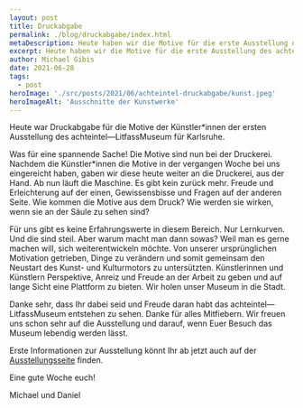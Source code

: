 ```yaml
---
layout: post
title: Druckabgabe
permalink: ./blog/druckabgabe/index.html
metaDescription: Heute haben wir die Motive für die erste Ausstellung des achteintel—LitfassMuseum an die Druckerei übermittelt.
excerpt: Heute haben wir die Motive für die erste Ausstellung des achteintel—LitfassMuseum an die Druckerei übermittelt.
author: Michael Gibis
date: 2021-06-28
tags:
  - post
heroImage: './src/posts/2021/06/achteintel-druckabgabe/kunst.jpeg'
heroImageAlt: 'Ausschnitte der Kunstwerke'
---
```


Heute war Druckabgabe für die Motive der Künstler\*innen der ersten Ausstellung des achteintel—LitfassMuseum für Karlsruhe.

Was für eine spannende Sache! Die Motive sind nun bei der Druckerei. Nachdem die Künstler\*innen die Motive in der vergangen Woche bei uns eingereicht haben, gaben wir diese heute weiter an die Druckerei, aus der Hand. Ab nun läuft die Maschine. Es gibt kein zurück mehr. Freude und Erleichterung auf der einen, Gewissensbisse und Fragen auf der anderen Seite. Wie kommen die Motive aus dem Druck? Wie werden sie wirken, wenn sie an der Säule zu sehen sind? 

Für uns gibt es keine Erfahrungswerte in diesem Bereich. Nur Lernkurven. Und die sind steil. Aber warum macht man dann sowas? Weil man es gerne machen will, sich weiterentwickeln möchte. Von unserer ursprünglichen Motivation getrieben, Dinge zu verändern und somit gemeinsam den Neustart des Kunst- und Kulturmotors zu untersützten. Künstlerinnen und Künstlern Perspektive, Anreiz und Freude an der Arbeit zu geben und auf lange Sicht eine Plattform zu bieten. Wir holen unser Museum in die Stadt.

Danke sehr, dass Ihr dabei seid und Freude daran habt das achteintel—LitfassMuseum entstehen zu sehen. Danke für alles Mitfiebern. Wir freuen uns schon sehr auf die Ausstellung und darauf, wenn Euer Besuch das Museum lebendig werden lässt.

Erste Informationen zur Ausstellung könnt Ihr ab jetzt auch auf der [Ausstellungsseite](/museum/ausstellung-01/) finden.

Eine gute Woche euch!

Michael und Daniel
